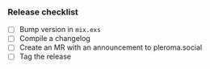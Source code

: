 ### Release checklist
* [ ]  Bump version in `mix.exs`
* [ ]  Compile a changelog
* [ ]  Create an MR with an announcement to pleroma.social
* [ ]  Tag the release
